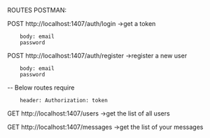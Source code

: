 ROUTES POSTMAN:

POST http://localhost:1407/auth/login
  ->get a token

        body: email
        password
        
POST http://localhost:1407/auth/register
  ->register a new user

        body: email
        password

-- Below routes require

        header: Authorization: token

GET http://localhost:1407/users
  ->get the list of all users


GET http://localhost:1407/messages
  ->get the list of your messages

